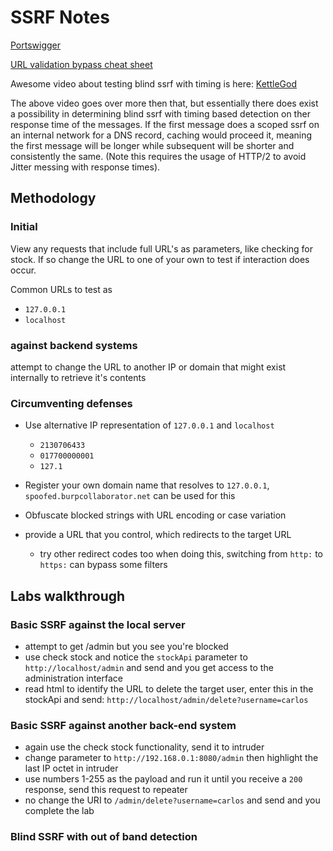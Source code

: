 # SSRF Notes

[Portswigger](https://portswigger.net/web-security/ssrf)

[URL validation bypass cheat sheet](https://portswigger.net/web-security/ssrf/url-validation-bypass-cheat-sheet)

Awesome video about testing blind ssrf with timing is here: [KettleGod](https://www.youtube.com/watch?v=zOPjz-sPyQM) 

The above video goes over more then that, but essentially there does exist a possibility in determining blind ssrf with timing based detection on ther response time of the messages. If the first message does a scoped ssrf on an internal network for a DNS record, caching would proceed it, meaning the first message will be longer while subsequent will be shorter and consistently the same. (Note this requires the usage of HTTP/2 to avoid Jitter messing with response times).

## Methodology

### Initial

View any requests that include full URL's as parameters, like checking for stock. If so change the URL to one of your own to test if interaction does occur.

Common URLs to test as

- `127.0.0.1`
- `localhost`

### against backend systems

attempt to change the URL to another IP or domain that might exist internally to retrieve it's contents

### Circumventing defenses

- Use alternative IP representation of `127.0.0.1` and `localhost`
  - `2130706433`
  - `017700000001`
  - `127.1`

- Register your own domain name that resolves to `127.0.0.1`, `spoofed.burpcollaborator.net` can be used for this
- Obfuscate blocked strings with URL encoding or case variation
- provide a URL that you control, which redirects to the target URL
  - try other redirect codes too when doing this, switching from `http:` to `https:` can bypass some filters

## Labs walkthrough

### Basic SSRF against the local server

- attempt to get /admin but you see you're blocked
- use check stock and notice the `stockApi` parameter to `http://localhost/admin` and send and you get access to the administration interface
- read html to identify the URL to delete the target user, enter this in the stockApi and send: `http://localhost/admin/delete?username=carlos`

### Basic SSRF against another back-end system

- again use the check stock functionality, send it to intruder
- change parameter to `http://192.168.0.1:8080/admin` then highlight the last IP octet in intruder
- use numbers 1-255 as the payload and run it until you receive a `200` response, send this request to repeater
- no change the URI to `/admin/delete?username=carlos` and send and you complete the lab 

### Blind SSRF with out of band detection







